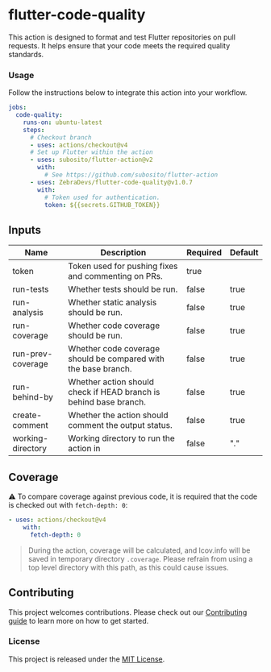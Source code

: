 # flutter-code-quality

This action is designed to format and test Flutter repositories on pull requests. It helps ensure that your code meets the required quality standards.

### Usage

Follow the instructions below to integrate this action into your workflow.

<!-- x-release-please-start-version -->

```yml
jobs:
  code-quality:
    runs-on: ubuntu-latest
    steps:
      # Checkout branch
      - uses: actions/checkout@v4
      # Set up Flutter within the action
      - uses: subosito/flutter-action@v2
        with:
          # See https://github.com/subosito/flutter-action
      - uses: ZebraDevs/flutter-code-quality@v1.0.7
        with:
          # Token used for authentication.
          token: ${{secrets.GITHUB_TOKEN}}
```

<!-- x-release-please-end -->

## Inputs

| Name              | Description                                                       | Required | Default |
| ----------------- | ----------------------------------------------------------------- | -------- | ------- |
| token             | Token used for pushing fixes and commenting on PRs.               | true     |         |
| run-tests         | Whether tests should be run.                                      | false    | true    |
| run-analysis      | Whether static analysis should be run.                            | false    | true    |
| run-coverage      | Whether code coverage should be run.                              | false    | true    |
| run-prev-coverage | Whether code coverage should be compared with the base branch.    | false    | true    |
| run-behind-by     | Whether action should check if HEAD branch is behind base branch. | false    | true    |
| create-comment    | Whether the action should comment the output status.              | false    | true    |
| working-directory | Working directory to run the action in                            | false    | "."     |

## Coverage

⚠️ To compare coverage against previous code, it is required that the code is checked out with `fetch-depth: 0`:

```yaml
- uses: actions/checkout@v4
    with:
      fetch-depth: 0
```

> During the action, coverage will be calculated, and lcov.info will be saved in temporary directory `.coverage`. Please refrain from using a top level directory with this path, as this could cause issues.

## Contributing

This project welcomes contributions. Please check out our [Contributing guide](CONTRIBUTING.md) to learn more on how to get started.

### License

This project is released under the [MIT License](./LICENSE).
